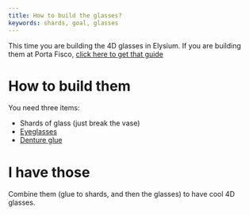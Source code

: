```yaml
---
title: How to build the glasses?
keywords: shards, goal, glasses
---
```


This time you are building the 4D glasses in Elysium. If you are building them at Porta Fisco, [click here to get that guide](../07-porta-fisco/100-4d-glasses.md)

# How to build them
You need three items:
 - Shards of glass (just break the vase)
 - [Eyeglasses](030-babygoal/060-glasses.md)
 - [Denture glue](030-babygoal/070-dentures.md)

# I have those
Combine them (glue to shards, and then the glasses) to have cool 4D glasses.
